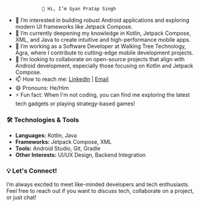 
                 👋 Hi, I’m Gyan Pratap Singh

- 👀 I’m interested in building robust Android applications and exploring modern UI frameworks like Jetpack Compose.
- 🌱 I’m currently deepening my knowledge in Kotlin, Jetpack Compose, XML, and Java to create intuitive and high-performance mobile apps.
- 💼 I’m working as a Software Developer at Walking Tree Technology, Agra, where I contribute to cutting-edge mobile development projects.
- 💞️ I’m looking to collaborate on open-source projects that align with Android development, especially those focusing on Kotlin and Jetpack Compose.
- 📫 How to reach me: [LinkedIn](https://www.linkedin.com/in/gyanpratapsingh) | [Email](mailto:gyanpratap.singh@example.com)
- 😄 Pronouns: He/Him
- ⚡ Fun fact: When I'm not coding, you can find me exploring the latest tech gadgets or playing strategy-based games!

### 🛠️ Technologies & Tools
- **Languages:** Kotlin, Java
- **Frameworks:** Jetpack Compose, XML
- **Tools:** Android Studio, Git, Gradle
- **Other Interests:** UI/UX Design, Backend Integration

### 💡 Let's Connect!
I’m always excited to meet like-minded developers and tech enthusiasts. Feel free to reach out if you want to discuss tech, collaborate on a project, or just chat!
